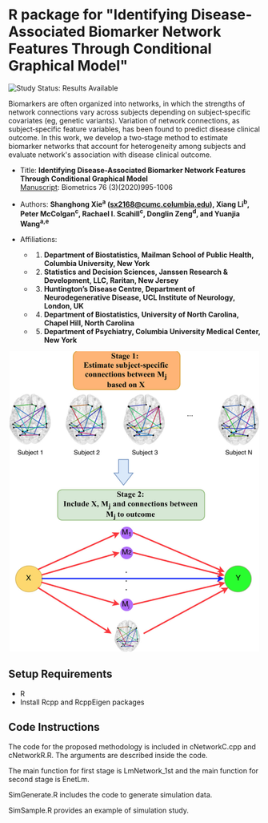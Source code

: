 
# R package for "Identifying Disease-Associated Biomarker Network Features Through Conditional Graphical Model"

<img src="https://img.shields.io/badge/Study%20Status-Results%20Available-yellow.svg" alt="Study Status: Results Available"> 

Biomarkers are often organized into networks, in which the strengths of network connections vary across subjects depending on subject‐specific covariates (eg, genetic variants). Variation of network connections, as subject‐specific feature variables, has been found to predict disease clinical outcome. In this work, we develop a two‐stage method to estimate biomarker networks that account for heterogeneity among subjects and evaluate network's association with disease clinical outcome. 

- Title: **Identifying Disease-Associated Biomarker Network Features Through Conditional Graphical Model**
<br/> [Manuscript](https://onlinelibrary.wiley.com/doi/10.1111/biom.13201): Biometrics 76 (3)(2020)995-1006

- Authors: **Shanghong Xie<sup>a</sup> (sx2168@cumc.columbia.edu), Xiang Li<sup>b</sup>,  Peter McColgan<sup>c</sup>,  Rachael I. Scahill<sup>c</sup>,  Donglin Zeng<sup>d</sup>, and Yuanjia Wang<sup>a,e</sup>**

- Affiliations: 
   + 1. **Department of Biostatistics, Mailman School of Public Health, Columbia University, New York**
   + 2. **Statistics and Decision Sciences, Janssen Research & Development, LLC, Raritan, New Jersey**
   + 3. **Huntington’s Disease Centre, Department of Neurodegenerative Disease, UCL Institute of Neurology, London, UK**
   + 4. **Department of Biostatistics, University of North Carolina, Chapel Hill, North Carolina**
   + 5. **Department of Psychiatry, Columbia University Medical Center, New York**
  
<p align="center">
<img src="https://github.com/shanghongxie/Covariate-adjusted-network/blob/master/outline.png" width="500" height="600">
</p>



## Setup Requirements
- R
- Install Rcpp and RcppEigen packages

## Code Instructions

The code for the proposed methodology is included in cNetworkC.cpp and cNetworkR.R. The arguments are described inside the code.

The main function for first stage is LmNetwork_1st and the main function for second stage is EnetLm.

SimGenerate.R includes the code to generate simulation data.

SimSample.R provides an example of simulation study.
